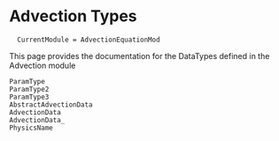 # Advection Types

```@meta
  CurrentModule = AdvectionEquationMod
```


This page provides the documentation for the DataTypes defined in the Advection
module

```@docs
ParamType
ParamType2
ParamType3
AbstractAdvectionData
AdvectionData
AdvectionData_
PhysicsName
```


